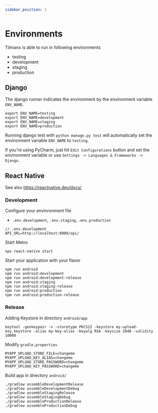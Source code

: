```yaml
---
sidebar_position: 1
---
```


# Environments

Tilmanx is able to run in following environments

- testing
- development
- staging
- production

## Django

The django runner indicates the environment by the environment variable `ENV_NAME`.

```
export ENV_NAME=testing
export ENV_NAME=development
export ENV_NAME=staging
export ENV_NAME=production
```

Running django test with `python manage.py test` will automatically set the environment variable `ENV_NAME` to `testing`.

If you're using PyCharm, just hit `Edit Configurations` button and set the environment variable
or use `Settings -> Languages & Frameworks -> Django`.

## React Native

See also https://reactnative.dev/docs/

### Development

Configure your envinronment file

- `.env.development`, `.env.staging`, `.env.production`

```
// .env.development
API_URL=http://localhost:8000/api/
```

Start Metro

```
npx react-native start
```

Start your application with your flavor

```
npm run android
npm run android:development
npm run android:development-release
npm run android:staging
npm run android:staging-release
npm run android:production
npm run android:production-release
```

### Release

Adding Keystore in directory `android/app`

```
keytool -genkeypair -v -storetype PKCS12 -keystore my-upload-key.keystore -alias my-key-alias -keyalg RSA -keysize 2048 -validity 10000
```

Modify `gradle.properties`

```
MYAPP_UPLOAD_STORE_FILE=changeme
MYAPP_UPLOAD_KEY_ALIAS=changeme
MYAPP_UPLOAD_STORE_PASSWORD=changeme
MYAPP_UPLOAD_KEY_PASSWORD=changeme
```

Build app in directory `android/`

```
./gradlew assembleDevelopmentRelease
./gradlew assembleDevelopmentDebug
./gradlew assembleStagingRelease
./gradlew assembleStagingDebug
./gradlew assembleProductionRelease
./gradlew assembleProductionDebug
```
